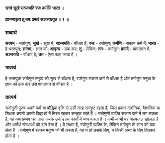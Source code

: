 #### सत्त्वं सुखे सञ्जयति रजः कर्मणि भारत ।
#### ज्ञानमावृत्य तु तमः प्रमादे सञ्जयत्युत ॥ ९ ॥

### शब्दार्थ

**सत्त्वम्** - सतोगुण; **सुखे** - सुख में; **सञ्जयति** - बाँधता है; **रजः** - रजोगुण; **कर्मणि** - सकाम कर्म में; **भारत** - हे भरतपुत्र; **ज्ञानम्** - ज्ञान को; **आवृत्य** - ढक कर; **तु** - लेकिन; **तमः** - तमोगुण; **प्रमादे** - पागलपन में; **सञ्जयति** - बाँधता है; **उत** - ऐसा कहा जाता है ।

### भावार्थ

हे भरतपुत्र! सतोगुण मनुष्य को सुख से बाँधता है, रजोगुण सकाम कर्म से बाँधता है और तमोगुण मनुष्य के ज्ञान को ढक कर उसे पागलपन से बाँधता है ।

### तात्पर्य

सतोगुणी पुरुष अपने कर्म या बौद्धिक वृत्ति से उसी तरह सन्तुष्ट रहता है, जिस प्रकार दार्शनिक, वैज्ञानिक या शिक्षक अपनी अपनी विद्याओं में निरत रहकर सन्तुष्ट रहते हैं । रजोगुणी व्यक्ति सकाम कर्म में लग सकता है, वह यथासम्भव धन प्राप्त करके उसे उत्तम कार्यों में व्यय करता है । कभी-कभी वह अस्पताल खोलता है और धर्मार्थ संस्थाओं को दान देता है । ये लक्षण हैं, रजोगुणी व्यक्ति के, लेकिन तमोगुण तो ज्ञान को ढक लेता है । तमोगुण में रहकर मनुष्य जो भी करता है, वह न तो उसके लिए, न किसी अन्य के लिए हितकर होता है ।
